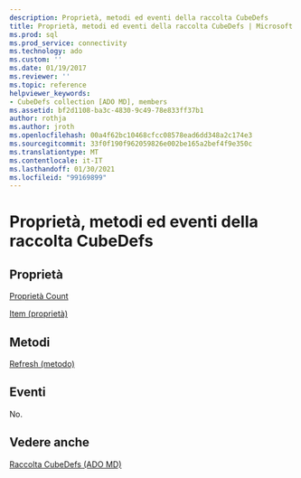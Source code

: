 ```yaml
---
description: Proprietà, metodi ed eventi della raccolta CubeDefs
title: Proprietà, metodi ed eventi della raccolta CubeDefs | Microsoft Docs
ms.prod: sql
ms.prod_service: connectivity
ms.technology: ado
ms.custom: ''
ms.date: 01/19/2017
ms.reviewer: ''
ms.topic: reference
helpviewer_keywords:
- CubeDefs collection [ADO MD], members
ms.assetid: bf2d1108-ba3c-4830-9c49-78e833ff37b1
author: rothja
ms.author: jroth
ms.openlocfilehash: 00a4f62bc10468cfcc08578ead6dd348a2c174e3
ms.sourcegitcommit: 33f0f190f962059826e002be165a2bef4f9e350c
ms.translationtype: MT
ms.contentlocale: it-IT
ms.lasthandoff: 01/30/2021
ms.locfileid: "99169899"
---
```

# <a name="cubedefs-collection-properties-methods-and-events"></a>Proprietà, metodi ed eventi della raccolta CubeDefs
## <a name="properties"></a>Proprietà  
 [Proprietà Count](../ado-api/count-property-ado.md)  
  
 [Item (proprietà)](../ado-api/item-property-ado.md)  
  
## <a name="methods"></a>Metodi  
 [Refresh (metodo)](../ado-api/refresh-method-ado.md)  
  
## <a name="events"></a>Eventi  
 No.  
  
## <a name="see-also"></a>Vedere anche  
 [Raccolta CubeDefs (ADO MD)](./cubedefs-collection-ado-md.md)